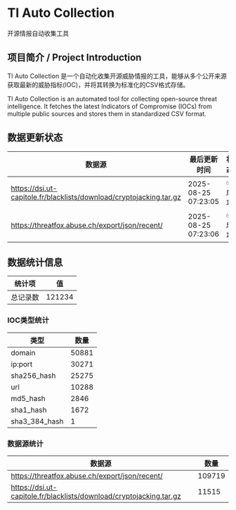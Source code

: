 # TI Auto Collection

 开源情报自动收集工具

## 项目简介 / Project Introduction

TI Auto Collection 是一个自动化收集开源威胁情报的工具，能够从多个公开来源获取最新的威胁指标(IOC)，并将其转换为标准化的CSV格式存储。

TI Auto Collection is an automated tool for collecting open-source threat intelligence. It fetches the latest Indicators of Compromise (IOCs) from multiple public sources and stores them in standardized CSV format.

## 数据更新状态

| 数据源 | 最后更新时间 | 状态 |
|--------|------------|------|
| https://dsi.ut-capitole.fr/blacklists/download/cryptojacking.tar.gz | 2025-08-25 07:23:05 | ✅ 成功 |
| https://threatfox.abuse.ch/export/json/recent/ | 2025-08-25 07:23:06 | ✅ 成功 |






















































































































































## 数据统计信息

| 统计项 | 值 |
|--------|----|
| 总记录数 | 121234 |

### IOC类型统计

| 类型 | 数量 |
|------|------|
| domain | 50881 |
| ip:port | 30271 |
| sha256_hash | 25275 |
| url | 10288 |
| md5_hash | 2846 |
| sha1_hash | 1672 |
| sha3_384_hash | 1 |

### 数据源统计

| 数据源 | 数量 |
|--------|------|
| https://threatfox.abuse.ch/export/json/recent/ | 109719 |
| https://dsi.ut-capitole.fr/blacklists/download/cryptojacking.tar.gz | 11515 |
